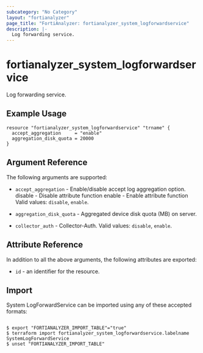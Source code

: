 ```yaml
---
subcategory: "No Category"
layout: "fortianalyzer"
page_title: "FortiAnalyzer: fortianalyzer_system_logforwardservice"
description: |-
  Log forwarding service.
---
```


# fortianalyzer_system_logforwardservice
Log forwarding service.

## Example Usage

```hcl
resource "fortianalyzer_system_logforwardservice" "trname" {
  accept_aggregation     = "enable"
  aggregation_disk_quota = 20000
}
```

## Argument Reference


The following arguments are supported:


* `accept_aggregation` - Enable/disable accept log aggregation option. disable - Disable attribute function enable - Enable attribute function Valid values: `disable`, `enable`.

* `aggregation_disk_quota` - Aggregated device disk quota (MB) on server.
* `collector_auth` - Collector-Auth. Valid values: `disable`, `enable`.



## Attribute Reference

In addition to all the above arguments, the following attributes are exported:
* `id` - an identifier for the resource.

## Import

System LogForwardService can be imported using any of these accepted formats:
```

$ export "FORTIANALYZER_IMPORT_TABLE"="true"
$ terraform import fortianalyzer_system_logforwardservice.labelname SystemLogForwardService
$ unset "FORTIANALYZER_IMPORT_TABLE"
```

